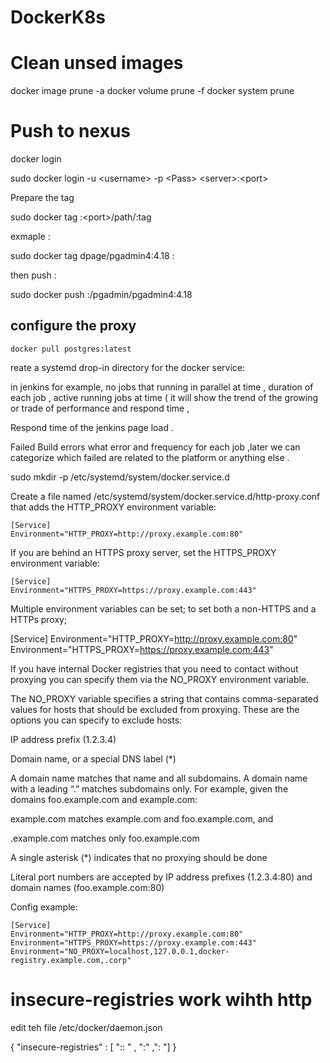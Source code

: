 # DockerK8s
<p>



# Clean unsed images
  docker image prune -a
  docker volume prune -f
  docker system prune

 
# Push to nexus 
  
 <p> docker login </p>

 sudo docker login -u \<username> -p \<Pass> \<server>:\<port>

<p> Prepare the tag  </p>

  sudo docker tag <Local Full Image name> <server>:\<port>/path/<Image Name>:tag
  
  exmaple :
  
  sudo docker tag dpage/pgadmin4:4.18 <server>:<port>
  
 then push : 
 
   sudo docker push  <server>:<port>/pgadmin/pgadmin4:4.18
 
 
 
## configure the proxy 
 
    docker pull postgres:latest 
    
 <p> reate a systemd drop-in directory for the docker service:

 <p> 
 <p> in jenkins for example,  no  jobs that running in parallel at time  , duration of each job , active running jobs at time ( it will show the trend of the growing or trade of performance and respond time ,
 <p>                               Respond time of the jenkins page load .
 <p>                              Failed  Build errors what error and frequency for each job ,later we can categorize which failed are related to the platform or anything else .
 <p> 
 <p> 
    sudo mkdir -p /etc/systemd/system/docker.service.d
    
  Create a file named /etc/systemd/system/docker.service.d/http-proxy.conf that adds the HTTP_PROXY environment variable:
  
 <p> 
 
    [Service]
    Environment="HTTP_PROXY=http://proxy.example.com:80"
    
 <p> If you are behind an HTTPS proxy server, set the HTTPS_PROXY environment variable:
 <p> 
 
    [Service]
    Environment="HTTPS_PROXY=https://proxy.example.com:443"
 
 <p> Multiple environment variables can be set; to set both a non-HTTPS and a HTTPs proxy;
 <p> 
 
   [Service]
   Environment="HTTP_PROXY=http://proxy.example.com:80"
   Environment="HTTPS_PROXY=https://proxy.example.com:443"
   
   If you have internal Docker registries that you need to contact without proxying you can specify them via the NO_PROXY environment variable.
 <p> 
 <p> The NO_PROXY variable specifies a string that contains comma-separated values for hosts that should be excluded from proxying. These are the options you can specify to exclude hosts:
 <p> 
 <p> IP address prefix (1.2.3.4)
 <p> Domain name, or a special DNS label (*)
 <p> A domain name matches that name and all subdomains. A domain name with a leading “.” matches subdomains only. For example, given the domains foo.example.com and example.com:
 <p> example.com matches example.com and foo.example.com, and
 <p> .example.com matches only foo.example.com
 <p> A single asterisk (*) indicates that no proxying should be done
 <p> Literal port numbers are accepted by IP address prefixes (1.2.3.4:80) and domain names (foo.example.com:80)
 <p> Config example:
    
    [Service]
    Environment="HTTP_PROXY=http://proxy.example.com:80"
    Environment="HTTPS_PROXY=https://proxy.example.com:443"
    Environment="NO_PROXY=localhost,127.0.0.1,docker-registry.example.com,.corp"
 
 # insecure-registries  work wihth http 
 
   edit teh file /etc/docker/daemon.json
   
   {  "insecure-registries" : [ "<Server Name>::<port> " , "<server>:<port>" ,"<server>:<port> "]  }

